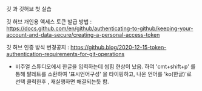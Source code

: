  깃 과  깃허브 첫 실습


 깃 허브 개인용 액세스 토큰 발급 방법 : 
 https://docs.github.com/en/github/authenticating-to-github/keeping-your-account-and-data-secure/creating-a-personal-access-token

 깃 허브 인증 방식 변경공지 
  : https://github.blog/2020-12-15-token-authentication-requirements-for-git-operations

   
* 비주얼 스튜디오에서 한글을 입력하는데 씹힘 현상이 났음.
   하여 'cmt+shift+p' 를 통해 팔레트를 소환하여 '표시언어구성' 을 타이핑하고, 나온 언어를 'ko(한글)'로 선택 클릭한후 , 재실행하면 해결되는듯 함.
   